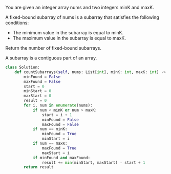 You are given an integer array nums and two integers minK and maxK.

A fixed-bound subarray of nums is a subarray that satisfies the following conditions:

- The minimum value in the subarray is equal to minK.
- The maximum value in the subarray is equal to maxK.

Return the number of fixed-bound subarrays.

A subarray is a contiguous part of an array.

```Python
class Solution:
    def countSubarrays(self, nums: List[int], minK: int, maxK: int) -> int:
        minFound = False
        maxFound = False
        start = 0
        minStart = 0
        maxStart = 0
        result = 0
        for i, num in enumerate(nums):
            if num < minK or num > maxK:
                start = i + 1
                minFound = False
                maxFound = False
            if num == minK:
                minFound = True
                minStart = i
            if num == maxK:
                maxFound = True
                maxStart = i
            if minFound and maxFound:
                result += min(minStart, maxStart) - start + 1
        return result
```
